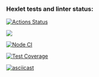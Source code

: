 ### Hexlet tests and linter status:
[![Actions Status](https://github.com/Soyer1310/frontend-project-lvl2/workflows/hexlet-check/badge.svg)](https://github.com/Soyer1310/frontend-project-lvl2/actions)

<a href="https://codeclimate.com/github/Soyer1310/frontend-project-lvl2/maintainability"><img src="https://api.codeclimate.com/v1/badges/e75034a66dcc2264c1a9/maintainability" /></a>

[![Node CI](https://github.com/Soyer1310/frontend-project-lvl2/actions/workflows/nodejs.yml/badge.svg)](https://github.com/Soyer1310/frontend-project-lvl2/actions/workflows/nodejs.yml)

[![Test Coverage](https://api.codeclimate.com/v1/badges/e75034a66dcc2264c1a9/test_coverage)](https://codeclimate.com/github/Soyer1310/frontend-project-lvl2/test_coverage)

[![asciicast](https://asciinema.org/a/fgll99KBgbGVGyxgr2AqCoom6.svg)](https://asciinema.org/a/fgll99KBgbGVGyxgr2AqCoom6)
